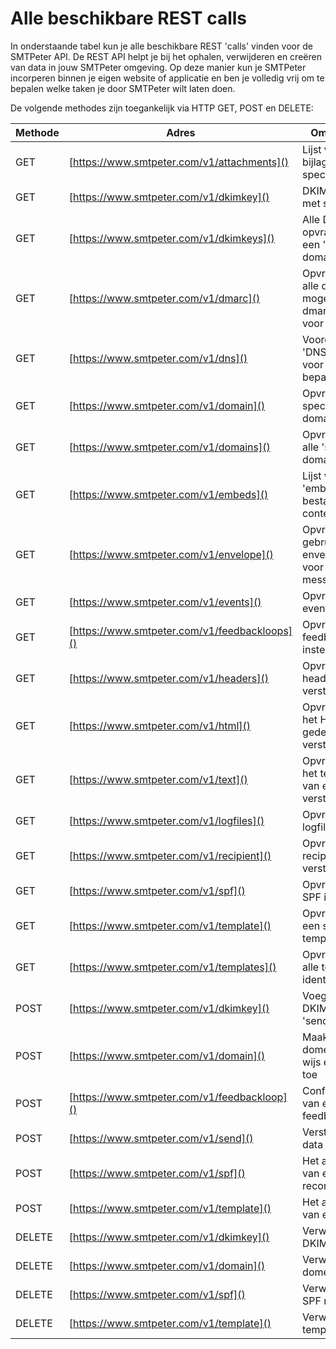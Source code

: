 # Alle beschikbare REST calls

In onderstaande tabel kun je alle beschikbare REST 'calls' vinden voor de 
SMTPeter API. De REST API helpt je bij het ophalen, verwijderen en creëren 
van data in jouw SMTPeter omgeving. Op deze manier kun je SMTPeter incorperen
binnen je eigen website of applicatie en ben je volledig vrij om te bepalen
welke taken je door SMTPeter wilt laten doen. 

De volgende methodes zijn toegankelijk via HTTP GET, POST en DELETE:

| Methode        | Adres                                                                                                    | Omschrijving                                                            |
|--------------- |----------------------------------------------------------------------------------------------------------|-------------------------------------------------------------------------|
| GET            | [https://www.smtpeter.com/v1/attachments]()                                                              | Lijst van alle bijlages voor specifieke email                           |
| GET            | [https://www.smtpeter.com/v1/dkimkey]()                                                                  | DKIM opvragen met specifiek ID                                          |
| GET            | [https://www.smtpeter.com/v1/dkimkeys]()                                                                 | Alle DKIM opvragen voor een 'sender domain'                             |
| GET            | [https://www.smtpeter.com/v1/dmarc]()                                                                    | Opvragen van alle datums waar mogelijk een dmarc raport voor is         |
| GET            | [https://www.smtpeter.com/v1/dns]()                                                                      | Voorgestelde 'DNS record' voor een bepaald domein                       |
| GET            | [https://www.smtpeter.com/v1/domain]()                                                                   | Opvragen van specifiek 'sender domain'                                  |
| GET            | [https://www.smtpeter.com/v1/domains]()                                                                  | Opvragen van alle 'sender domains'                                      |
| GET            | [https://www.smtpeter.com/v1/embeds]()                                                                   | Lijst van alle 'embedded' bestanden + content id (cid)                  |
| GET            | [https://www.smtpeter.com/v1/envelope]()                                                                 | Opvragen van gebruikte envelope adres voor specifiek message id         |
| GET            | [https://www.smtpeter.com/v1/events]()                                                                   | Opvragen van events                                                     |
| GET            | [https://www.smtpeter.com/v1/feedbackloops]()                                                            | Opvragen van feedback loop instellingen                                 |
| GET            | [https://www.smtpeter.com/v1/headers]()                                                                  | Opvragen van headers van een verstuurd bericht                          |
| GET            | [https://www.smtpeter.com/v1/html]()                                                                     | Opvragen van het HTML gedeelte van een verstuurd bericht                |
| GET            | [https://www.smtpeter.com/v1/text]()                                                                     | Opvragen van het text gedeelte van een verstuurd bericht                |
| GET            | [https://www.smtpeter.com/v1/logfiles]()                                                                 | Opvragen van logfilesinformatie                                         |
| GET            | [https://www.smtpeter.com/v1/recipient]()                                                                | Opvragen van de recipient van een verstuurd bericht                     |
| GET            | [https://www.smtpeter.com/v1/spf]()                                                                      | Opvragen van SPF informatie                                             |
| GET            | [https://www.smtpeter.com/v1/template]()                                                                 | Opvragen van een specifieke template                                    |
| GET            | [https://www.smtpeter.com/v1/templates]()                                                                | Opvragen van alle template identifiers                                  |
| POST           | [https://www.smtpeter.com/v1/dkimkey]()                                                                  | Voeg een nieuwe DKIM toe aan het 'sender domain'                        |
| POST           | [https://www.smtpeter.com/v1/domain]()                                                                   | Maak een nieuw domein aan of wijs een domein toe                        |
| POST           | [https://www.smtpeter.com/v1/feedbackloop]()                                                             | Configureren van een feedback loop                                      |
| POST           | [https://www.smtpeter.com/v1/send]()                                                                     | Versturen van data naar SMTP                                            |
| POST           | [https://www.smtpeter.com/v1/spf]()                                                                      | Het aanmaken van een spf record                                         |
| POST           | [https://www.smtpeter.com/v1/template]()                                                                 | Het aanmaken van een template                                           |
| DELETE         | [https://www.smtpeter.com/v1/dkimkey]()                                                                  | Verwijder een DKIM sleutel                                              |
| DELETE         | [https://www.smtpeter.com/v1/domain]()                                                                   | Verwijder een domein                                                    | 
| DELETE         | [https://www.smtpeter.com/v1/spf]()                                                                      | Verwijder een SPF record                                                |
| DELETE         | [https://www.smtpeter.com/v1/template]()                                                                 | Verwijder een template                                                  |
